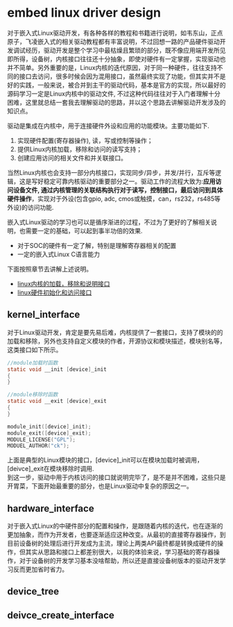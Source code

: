 # embed linux driver design

对于嵌入式Linux驱动开发，有各种各样的教程和书籍进行说明，如韦东山，正点原子，飞凌嵌入式的相关驱动教程都有丰富说明，不过回想一路的产品硬件驱动开发调试经历，驱动开发是整个学习中最枯燥且繁琐的部分，既不像应用端开发所见即所得，设备树，内核接口往往还十分抽象，即使对硬件有一定掌握，实现驱动也并不简单。另外重要的是，Linux内核的迭代原因，对于同一种硬件，往往支持不同的接口去访问，很多时候会因为混用接口，虽然最终实现了功能，但其实并不是好的实践，一般来说，被合并到主干的驱动代码，基本是官方的实现，所以最好的源码学习一定是Linux内核中的驱动文件, 不过这种代码往往对于入门者理解十分困难，这里就总结一套我去理解驱动的思路，并以这个思路去讲解驱动开发涉及的知识点。

驱动是集成在内核中，用于连接硬件外设和应用的功能模块。主要功能如下.

1. 实现硬件配置(寄存器操作), 读，写或控制等操作；
2. 提供Linux内核加载，移除和访问的读写支持；
3. 创建应用访问的相关文件和并关联接口。

当然Linux内核也会支持一部分内核接口，实现同步/异步，并发/并行，互斥等逻辑，这是写好稳定可靠内核驱动的重要部分之一。驱动工作的流程大致为:**应用访问设备文件, 通过内核管理的关联结构执行对于读写，控制接口，最后访问到具体硬件操作**，实现对于外设(包含gpio, adc, cmos或触摸，can，rs232，rs485等外设)的访问功能.

嵌入式Linux驱动的学习也可以是循序渐进的过程，不过为了更好的了解相关说明，也需要一定的基础，可以起到事半功倍的效果.

- 对于SOC的硬件有一定了解，特别是理解寄存器相关的配置
- 一定的嵌入式Linux C语言能力

下面按照章节去讲解上述说明。

- [linux内核的加载，移除和说明接口](#kernel_interface)
- [linux硬件初始化和访问接口](#hardware_interface)

## kernel_interface

对于Linux驱动开发，肯定是要先易后难，内核提供了一套接口，支持了模块的的加载和移除，另外也支持自定义模块的作者，开源协议和模块描述，模块别名等，这类接口如下所示。

```c
//module加载时函数
static void __init [device]_init
{
}

//module移除时函数
static void __exit [device]_exit
{
}

module_init([device]_init);
module_exit([device]_exit);
MODULE_LICENSE("GPL");
MODUEL_AUTHOR("ck");
```

上面是典型的Linux模块的接口，[device]_init可以在模块加载时被调用，[deivce]_exit在模块移除时调用.<br />
到这一步，驱动中用于内核访问的接口就说明完毕了，是不是并不困难，这些只是开胃菜，下面开始最重要的部分，也是Linux驱动中复杂的原因之一。<br />

## hardware_interface

对于嵌入式Linux的中硬件部分的配置和操作，是跟随着内核的迭代，也在逐渐的更加抽象，而作为开发者，也要逐渐适应这种改变。从最初的直接寄存器操作，到目前设备树的处理后进行开发成为主流，理论上两类API最终都是转换成硬件的操作，但其实从思路和接口上都差别很大，以我的体验来说，学习基础的寄存器操作，对于设备树的开发学习基本没啥帮助，所以还是直接设备树版本的驱动开发学习反而更加省时省力。

## device_tree

## deivce_create_interface
